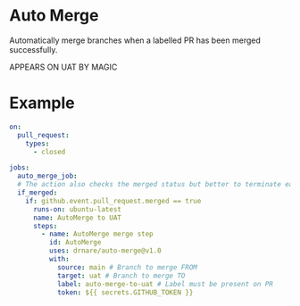 # Auto Merge

Automatically merge branches when a labelled PR has been merged successfully.

APPEARS ON UAT BY MAGIC

# Example
```yaml
on:
  pull_request:
    types:
      - closed

jobs:
  auto_merge_job:
  # The action also checks the merged status but better to terminate early
  if_merged:
    if: github.event.pull_request.merged == true
      runs-on: ubuntu-latest
      name: AutoMerge to UAT
      steps:
        - name: AutoMerge merge step
          id: AutoMerge
          uses: drnare/auto-merge@v1.0
          with:
            source: main # Branch to merge FROM
            target: uat # Branch to merge TO
            label: auto-merge-to-uat # Label must be present on PR
            token: ${{ secrets.GITHUB_TOKEN }}
```
